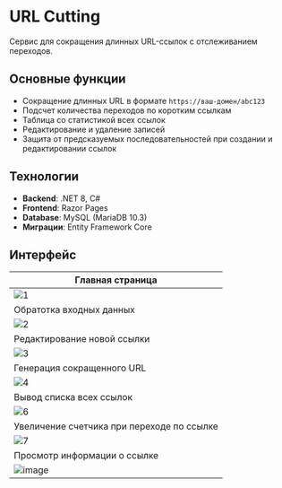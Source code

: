 # URL Cutting

Сервис для сокращения длинных URL-ссылок с отслеживанием переходов.

## Основные функции

- Сокращение длинных URL в формате `https://ваш-домен/abc123`
- Подсчет количества переходов по коротким ссылкам
- Таблица со статистикой всех ссылок
- Редактирование и удаление записей
- Защита от предсказуемых последовательностей при создании и редактировании ссылок

## Технологии

- **Backend**: .NET 8, C#
- **Frontend**: Razor Pages
- **Database**: MySQL (MariaDB 10.3)
- **Миграции**: Entity Framework Core 

## Интерфейс

| Главная страница |
|------------------|
| ![1](https://github.com/user-attachments/assets/3f9118a9-848a-415d-918c-6b3540cf53ca) 
| Обратотка входных данных |
| ![2](https://github.com/user-attachments/assets/829a83e4-6757-40f3-8392-946e81b66aa8)
| Редактирование новой ссылки |
| ![3](https://github.com/user-attachments/assets/3a5ec65f-c655-44c5-be75-b739637f3821)
| Генерация сокращенного URL |
| ![4](https://github.com/user-attachments/assets/daa955e8-be7c-4659-b605-1a7710590084)
| Вывод списка всех ссылок |
| ![6](https://github.com/user-attachments/assets/76cd5805-22ec-468b-a189-b8ec90880558)
| Увеличение счетчика при переходе по ссылке |
| ![7](https://github.com/user-attachments/assets/1d44bff7-a415-41e7-9c4d-f909b11d93e3)
| Просмотр информации о ссылке|
| ![image](https://github.com/user-attachments/assets/99694b1d-e229-425c-8c5a-79208715a04f)









